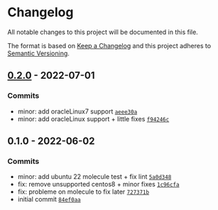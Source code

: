 # Changelog

All notable changes to this project will be documented in this file.

The format is based on [Keep a Changelog](https://keepachangelog.com/en/1.0.0/)
and this project adheres to [Semantic Versioning](https://semver.org/spec/v2.0.0.html).

## [0.2.0](https://github.com/lotusnoir/ansible-system_hostname/compare/0.1.0...0.2.0) - 2022-07-01

### Commits

- minor: add oracleLinux7 support [`aeee30a`](https://github.com/lotusnoir/ansible-system_hostname/commit/aeee30addf2453442725e4620ca995f0d21cdd45)
- minor: add oracleLinux support + little fixes [`f94246c`](https://github.com/lotusnoir/ansible-system_hostname/commit/f94246cc9ab1c4659f3067a89b0d41bf4d36ac47)

## 0.1.0 - 2022-06-02

### Commits

- minor: add ubuntu 22 molecule test + fix lint [`5a0d348`](https://github.com/lotusnoir/ansible-system_hostname/commit/5a0d348903230e1ad1354c2d04aac867eb1e3aa1)
- fix: remove unsupported centos8 + minor fixes [`1c96cfa`](https://github.com/lotusnoir/ansible-system_hostname/commit/1c96cfa98802c9e2be75c80350aa8c6a377b273b)
- fix: probleme on molecule to fix later [`727371b`](https://github.com/lotusnoir/ansible-system_hostname/commit/727371b462b2aff2d73c43e7c982b94cc48744ee)
- initial commit [`84ef0aa`](https://github.com/lotusnoir/ansible-system_hostname/commit/84ef0aa15573b9d1c96f83b5d4dfb41344bbdad4)
